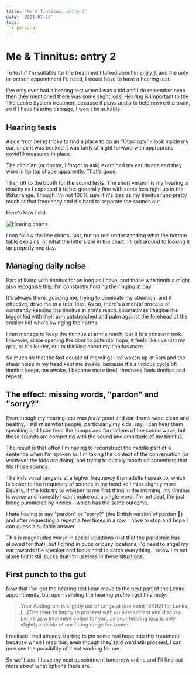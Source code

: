```yaml
---
title: 'Me & Tinnitus: entry 2'
date: '2021-07-14'
tags:
  - personal
---
```


# Me & Tinnitus: entry 2

To test if I'm suitable for the treatment I talked about in [entry 1](https://remysharp.com/2021/07/01/me-and-tinnitus-entry-1), and the only in-person appointment I'd need, I would have to have a hearing test.

I've only ever had a hearing test when I was a kid and I do remember even then they mentioned there was some slight loss. Hearing is important to the The Lenire System treatment because it plays audio to help rewire the brain, so if I have hearing damage, I won't be suitable.

<!--more-->

## Hearing tests

Aside from being tricky to find a place to do an "Otoscopy" - look inside my ear, once it was booked it was fairly straight forward with appropriate covid19 measures in place.

The clinician (or doctor, I forgot to ask) examined my ear drums and they were in tip top shape apparently. That's good.

Then off to the booth for the sound tests. The short version is my hearing is exactly as I expected it to be: generally fine with some loss right up in the 8khz range. Though I'm not 100% sure if it's loss as my tinnitus runs pretty much at that frequency and it's hard to separate the sounds out.

Here's how I did:

![Hearing charts](/images/hearing-chart.png)

I can follow the line charts, just, but no real understanding what the bottom table explains, or what the letters are in the chart. I'll get around to looking it up properly one day.

## Managing daily noise

Part of living with tinnitus for as long as I have, and those with tinnitus might also recognise this: I'm constantly holding the ringing at bay.

It's always there, goading me, trying to dominate my attention, and if effective, drive me to a total loss. As so, there's a mental process of constantly keeping the tinnitus at arm's reach. I sometimes imagine the bigger kid with their arm outstretched and palm against the forehead of the smaller kid who's swinging their arms.

I can manage to keep the tinnitus at arm's reach, but it is a constant task. However, since opening the door to potential hope, it feels like I've lost my grip, or it's louder, or I'm _thinking_ about my tinnitus more.

So much so that the last couple of mornings I've woken up at 5am and the sheer noise in my head kept me awake, because it's a vicious cycle of: tinnitus keeps me awake, I become more tired, tiredness fuels tinnitus and repeat.

## The effect: missing words, "pardon" and "sorry?"

Even though my hearing test was _fairly_ good and ear drums were clean and healthy, I still miss what people, particularly my kids, say. I can hear them speaking and I can hear the bumps and formations of the sound wave, but those sounds are competing with the sound and amplitude of my tinnitus.

The result is that often I'm having to reconstruct the middle part of a sentence when I'm spoken to. I'm taking the context of the conversation (or whatever the kids are doing) and trying to quickly match up something that fits those sounds.

The kids vocal range is at a higher frequency than adults I speak to, which is closer to the frequency of sounds in my head so I miss slightly more. Equally, if the kids try to whisper to me first thing in the morning, my tinnitus is worse and honestly I can't make out a single word. I'm not deaf, I'm just being pummeled by noises - which has the same outcome.

I hate having to say "pardon" or "sorry?" (the British version of pardon 🤦) and after requesting a repeat a few times in a row, I have to stop and hope I can guess a suitable answer.

This is magnitudes worse in social situations (not that the pandemic has allowed for that), but I'd find in pubs or busy locations, I'd need to angel my ear towards the speaker and focus hard to catch everything. I know I'm not alone but it still sucks that I'm useless in these situations.

## First punch to the gut

Now that I've got the hearing test I can move to the next part of the Lenire appointments, but upon sending the hearing profile I got this reply:

> Your Audiogram is slightly out of range at one point (8KHz) for Lenire, [...]The team is happy to proceed with an assessment and discuss Lenire as a treatment option for you, as your hearing loss is only slightly outside of our fitting range for Lenire.

I realised I had already starting to pin some real hope into this treatment because when I read this, even though they said we'd still proceed, I can now see the possibility of it not working for me.

So we'll see. I have my next appointment tomorrow online and I'll find out more about what options there are.
